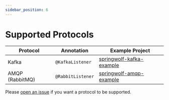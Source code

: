 ```yaml
---
sidebar_position: 6
---
```


# Supported Protocols

| Protocol        | Annotation        | Example Project |
| --------------- | ----------------- | --------------- |        
| Kafka           | `@KafkaListener`  | [springwolf-kafka-example][kafka] |
| AMQP (RabbitMQ) | `@RabbitListener` | [springwolf-amqp-example][amqp]   |

Please [open an issue](https://github.com/springwolf/springwolf-core/issues/new) if you want a protocol to be supported.


[kafka]: https://github.com/springwolf/springwolf-core/tree/master/springwolf-examples/springwolf-kafka-example
[amqp]:https://github.com/springwolf/springwolf-core/tree/master/springwolf-examples/springwolf-amqp-example